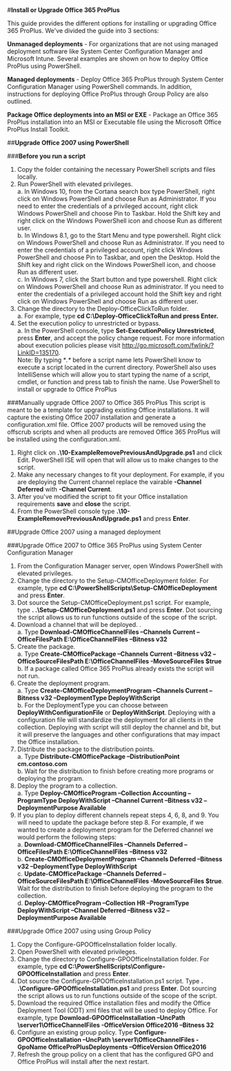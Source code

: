 ﻿#**Install or Upgrade Office 365 ProPlus**

This guide provides the different options for installing or upgrading Office 365 ProPlus. We've divided the guide into 3 sections:  

**Unmanaged deployments** - For organizations that are not using managed deployment software like System Center Configuration Manager and Microsoft Intune. 
Several examples are shown on how to deploy Office ProPlus using PowerShell.  

**Managed deployments** - Deploy Office 365 ProPlus through System Center Configuration Manager using PowerShell commands. In addition, instructions for deploying
Office ProPlus through Group Policy are also outlined.

**Package Office deployments into an MSI or EXE** - Package an Office 365 ProPlus installation into an MSI or Executable file using the Microsoft Office ProPlus Install Toolkit.  

##**Upgrade Office 2007 using PowerShell**

###**Before you run a script**
1. Copy the folder containing the necessary PowerShell scripts and files locally.  
2. Run PowerShell with elevated privileges.  
a. In Windows 10, from the Cortana search box type PowerShell, right click on Windows PowerShell and choose Run as Administrator.
	If you need to enter the credentials of a privileged account, right click Windows PowerShell and choose Pin to Taskbar.
	Hold the Shift key and right click on the Windows PowerShell icon and choose Run as different user.  
b. In Windows 8.1, go to the Start Menu and type powershell. Right click on Windows PowerShell and choose Run as Administrator.
	If you need to enter the credentials of a privileged account, right click Windows PowerShell and choose Pin to Taskbar, and open 	 the Desktop.
	Hold the Shift key and right click on the Windows PowerShell icon, and choose Run as different user.  
c. In Windows 7, click the Start button and type powershell. Right click on Windows PowerShell and choose Run as administrator.
	If you need to enter the credentials of a privileged account hold the Shift key and right click on Windows PowerShell and choose         Run as different user.  
3. Change the directory to the Deploy-OfficeClickToRun folder.  
	a. For example, type **cd C:\Deploy-OfficeClickToRun and press Enter.**  
4. Set the execution policy to unrestricted or bypass.  
	a. In the PowerShell console, type **Set-ExecutionPolicy Unrestricted**, press **Enter**, and accept the policy change request. 
	For more information about execution policies please visit http://go.microsoft.com/fwlink/?LinkID=135170.  
Note: By typing **.\** before a script name lets PowerShell know to execute a script located in the current directory. 
PowerShell also uses IntelliSense which will allow you to start typing the name of a script, cmdlet, or function and press tab to finish the name. 
Use PowerShell to install or upgrade to Office ProPlus

###Manually upgrade Office 2007 to Office 365 ProPlus
This script is meant to be a template for upgrading existing Office installations. It will capture the existing Office 2007 installation and generate a configuration.xml file. 
Office 2007 products will be removed using the offscrub scripts and when all products are removed Office 365 ProPlus will be installed using the configuration.xml.  

1. Right click on **.\10-ExampleRemovePreviousAndUpgrade.ps1** and click Edit. PowerShell ISE will open that will allow us to make changes to the script.  
2. Make any necessary changes to fit your deployment. For example, if you are deploying the Current channel replace the vairable **-Channel Deferred** with **-Channel Current**.  
3. After you've modified the script to fit your Office installation requirements **save** and **close** the script.  
4. From the PowerShell console type **.\10-ExampleRemovePreviousAndUpgrade.ps1** and press **Enter**.  

##Upgrade Office 2007 using a managed deployment

###Upgrade Office 2007 to Office 365 ProPlus using System Center Configuration Manager
1. From the Configuration Manager server, open Windows PowerShell with elevated privileges.   
2. Change the directory to the Setup-CMOfficeDeployment folder. For example, type **cd C:\PowerShellScripts\Setup-CMOfficeDeployment** and press **Enter**.  
3. Dot source the Setup-CMOfficeDeployment.ps1 script. For example, type **. .\Setup-CMOfficeDeployment.ps1** and press **Enter**. 
Dot sourcing the script allows us to run functions outside of the scope of the script.  
4. Download a channel that will be deployed. .  
	a. Type **Download-CMOfficeChannelFiles –Channels Current –OfficeFilesPath E:\OfficeChannelFiles –Bitness v32**  
5. Create the package.  
	a. Type **Create-CMOfficePackage –Channels Current –Bitness v32 –OfficeSourceFilesPath E:\OfficeChannelFiles -MoveSourceFiles $true**  
	b. If a package called Office 365 ProPlus already exists the script will not run.   
6. Create the deployment program.  
	a. Type **Create-CMOfficeDeploymentProgram –Channels Current –Bitness v32 –DeploymentType DeployWithScript**   
	b. For the DeploymentType you can choose between **DeployWithConfigurationFile** or **DeployWithScript**. 
	Deploying with a configuration file will standardize the deployment for all clients in the collection. 
	Deploying with script will still deploy the channel and bit, but it will preserve the languages and other configurations that may impact the Office installation.   
7. Distribute the package to the distribution points.  
	a. Type **Distribute-CMOfficePackage –DistributionPoint cm.contoso.com**    
	b. Wait for the distribution to finish before creating more programs or deploying the program.  
8. Deploy the program to a collection.  
	a. Type **Deploy-CMOfficeProgram –Collection Accounting –ProgramType DeployWithScript –Channel Current –Bitness v32 –DeploymentPurpose Available**    
9. If you plan to deploy different channels repeat steps 4, 6, 8, and 9. You will need to update the package before step 8. 
For example, if we wanted to create a deployment program for the Deferred channel we would perform the following steps:  
	a. **Download-CMOfficeChannelFiles –Channels Deferred –OfficeFilesPath E:\OfficeChannelFiles –Bitness v32**    
	b. **Create-CMOfficeDeploymentProgram –Channels Deferred –Bitness v32 –DeploymentType DeployWithScript**    
	c. **Update-CMOfficePackage –Channels Deferred –OfficeSourceFilesPath E:\OfficeChannelFiles -MoveSourceFiles $true**. Wait for the distribution to finish before deploying the program to the collection.   
	d. **Deploy-CMOfficeProgram –Collection HR –ProgramType DeployWithScript –Channel Deferred –Bitness v32 –DeploymentPurpose Available**    

###Upgrade Office 2007 using using Group Policy 
1. Copy the Configure-GPOOfficeInstallation folder locally.  
2. Open PowerShell with elevated privileges.  
3. Change the directory to Configure-GPOOfficeInstallation folder. For example, type **cd C:\PowerShellScripts\Configure-GPOOfficeInstallation** and press **Enter**.  
4. Dot source the Configure-GPOOfficeInstallation.ps1 script. Type **. .\Configure-GPOOfficeInstallation.ps1** and press **Enter**.
Dot sourcing the script allows us to run functions outside of the scope of the script.  
5. Download the required Office installation files and modify the Office Deployment Tool (ODT) xml files that will be used to deploy Office.
For example, type **Download-GPOOfficeInstallation –UncPath \\server1\OfficeChannelFiles -OfficeVersion Office2016 –Bitness 32**  
6. Configure an existing group policy. Type **Configure-GPOOfficeInstallation –UncPath \\server1\OfficeChannelFiles -GpoName OfficeProPlusDeployments –OfficeVersion Office2016**  
7. Refresh the group policy on a client that has the configured GPO and Office ProPlus will install after the next restart.  